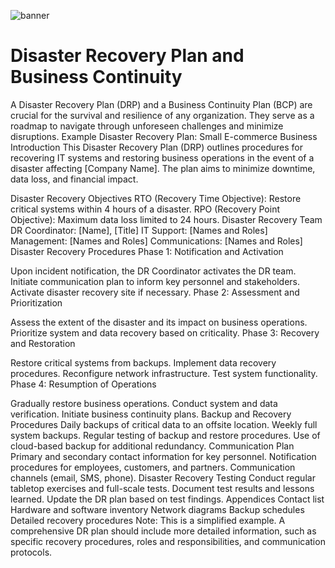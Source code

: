 ![banner]()

# Disaster Recovery Plan and Business Continuity

A Disaster Recovery Plan (DRP) and a Business Continuity Plan (BCP) are crucial for the survival and resilience of any organization. They serve as a roadmap to navigate through unforeseen challenges and minimize disruptions.
Example Disaster Recovery Plan: Small E-commerce Business
Introduction
This Disaster Recovery Plan (DRP) outlines procedures for recovering IT systems and restoring business operations in the event of a disaster affecting [Company Name]. The plan aims to minimize downtime, data loss, and financial impact.

Disaster Recovery Objectives
RTO (Recovery Time Objective): Restore critical systems within 4 hours of a disaster.
RPO (Recovery Point Objective): Maximum data loss limited to 24 hours.
Disaster Recovery Team
DR Coordinator: [Name], [Title]
IT Support: [Names and Roles]
Management: [Names and Roles]
Communications: [Names and Roles]
Disaster Recovery Procedures
Phase 1: Notification and Activation

Upon incident notification, the DR Coordinator activates the DR team.
Initiate communication plan to inform key personnel and stakeholders.
Activate disaster recovery site if necessary.
Phase 2: Assessment and Prioritization

Assess the extent of the disaster and its impact on business operations.
Prioritize system and data recovery based on criticality.
Phase 3: Recovery and Restoration

Restore critical systems from backups.
Implement data recovery procedures.
Reconfigure network infrastructure.
Test system functionality.
Phase 4: Resumption of Operations

Gradually restore business operations.
Conduct system and data verification.
Initiate business continuity plans.
Backup and Recovery Procedures
Daily backups of critical data to an offsite location.
Weekly full system backups.
Regular testing of backup and restore procedures.
Use of cloud-based backup for additional redundancy.
Communication Plan
Primary and secondary contact information for key personnel.
Notification procedures for employees, customers, and partners.
Communication channels (email, SMS, phone).
Disaster Recovery Testing
Conduct regular tabletop exercises and full-scale tests.
Document test results and lessons learned.
Update the DR plan based on test findings.
Appendices
Contact list
Hardware and software inventory
Network diagrams
Backup schedules
Detailed recovery procedures
Note: This is a simplified example. A comprehensive DR plan should include more detailed information, such as specific recovery procedures, roles and responsibilities, and communication protocols.
